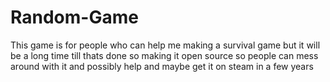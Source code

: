 # Random-Game
This game is for people who can help me making a survival game but it will be a long time till thats done so making it open source so people can mess around with it and possibly help and maybe get it on steam in a few years
